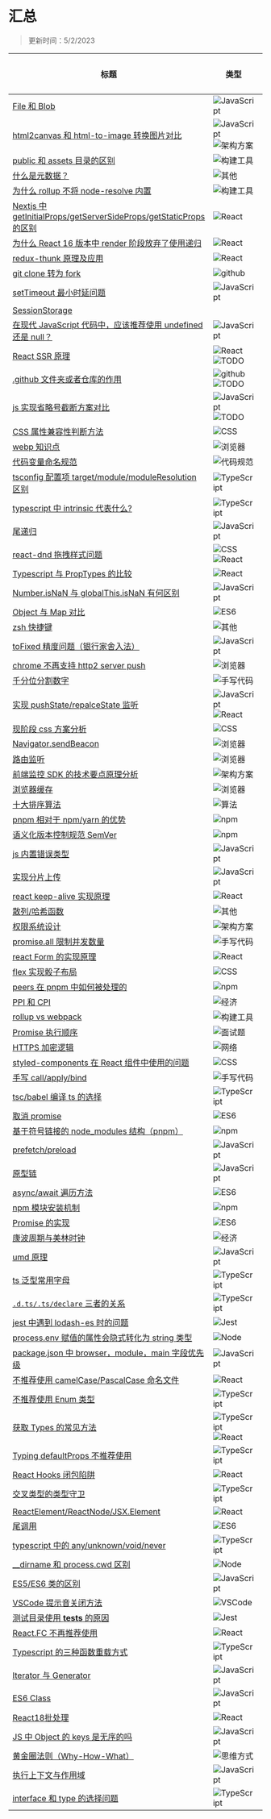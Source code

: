 # 汇总

> 更新时间：5/2/2023

|标题|类型|更新时间|评论数|
|---|---|---|---|
|[File 和 Blob](https://github.com/nmsn/blog/issues/91)|![JavaScript](https://img.shields.io/badge/-JavaScript-c2e0c6)|2023/5/2|0|
|[html2canvas 和 html-to-image 转换图片对比](https://github.com/nmsn/blog/issues/90)|![JavaScript](https://img.shields.io/badge/-JavaScript-c2e0c6) ![架构方案](https://img.shields.io/badge/-架构方案-204C57)|2023/4/28|2|
|[public 和 assets 目录的区别](https://github.com/nmsn/blog/issues/89)|![构建工具](https://img.shields.io/badge/-构建工具-fbca04)|2023/4/20|1|
|[什么是元数据？](https://github.com/nmsn/blog/issues/88)|![其他](https://img.shields.io/badge/-其他-fef2c0)|2023/3/2|1|
|[为什么 rollup 不将 node-resolve 内置](https://github.com/nmsn/blog/issues/87)|![构建工具](https://img.shields.io/badge/-构建工具-fbca04)|2023/2/20|1|
|[Nextjs 中 getInitialProps/getServerSideProps/getStaticProps 的区别](https://github.com/nmsn/blog/issues/86)|![React](https://img.shields.io/badge/-React-0B39DD)|2023/2/7|1|
|[为什么 React 16 版本中 render 阶段放弃了使用递归](https://github.com/nmsn/blog/issues/85)|![React](https://img.shields.io/badge/-React-0B39DD)|2023/2/3|1|
|[redux-thunk 原理及应用](https://github.com/nmsn/blog/issues/84)|![React](https://img.shields.io/badge/-React-0B39DD)|2023/2/1|1|
|[git clone 转为 fork](https://github.com/nmsn/blog/issues/83)|![github](https://img.shields.io/badge/-github-000000)|2023/1/31|1|
|[setTimeout 最小时延问题](https://github.com/nmsn/blog/issues/82)|![JavaScript](https://img.shields.io/badge/-JavaScript-c2e0c6)|2023/1/30|1|
|[SessionStorage](https://github.com/nmsn/blog/issues/81)||2023/1/19|0|
|[在现代 JavaScript 代码中，应该推荐使用 undefined 还是 null？](https://github.com/nmsn/blog/issues/80)|![JavaScript](https://img.shields.io/badge/-JavaScript-c2e0c6)|2023/1/19|2|
|[React SSR 原理](https://github.com/nmsn/blog/issues/79)|![React](https://img.shields.io/badge/-React-0B39DD) ![TODO](https://img.shields.io/badge/-TODO-539FF4)|2023/1/10|0|
|[.github 文件夹或者仓库的作用](https://github.com/nmsn/blog/issues/78)|![github](https://img.shields.io/badge/-github-000000) ![TODO](https://img.shields.io/badge/-TODO-539FF4)|2023/1/9|0|
|[js 实现省略号截断方案对比](https://github.com/nmsn/blog/issues/77)|![JavaScript](https://img.shields.io/badge/-JavaScript-c2e0c6) ![TODO](https://img.shields.io/badge/-TODO-539FF4)|2023/1/6|1|
|[CSS 属性兼容性判断方法](https://github.com/nmsn/blog/issues/76)|![CSS](https://img.shields.io/badge/-CSS-4B6FEB)|2023/1/2|1|
|[webp 知识点](https://github.com/nmsn/blog/issues/75)|![浏览器](https://img.shields.io/badge/-浏览器-1d76db)|2022/12/27|0|
|[代码变量命名规范](https://github.com/nmsn/blog/issues/74)|![代码规范](https://img.shields.io/badge/-代码规范-e99695)|2022/12/16|1|
|[tsconfig 配置项 target/module/moduleResolution 区别](https://github.com/nmsn/blog/issues/73)|![TypeScript](https://img.shields.io/badge/-TypeScript-0987E7)|2022/12/15|1|
|[typescript 中 intrinsic 代表什么?](https://github.com/nmsn/blog/issues/72)|![TypeScript](https://img.shields.io/badge/-TypeScript-0987E7)|2022/12/15|1|
|[尾递归](https://github.com/nmsn/blog/issues/71)|![JavaScript](https://img.shields.io/badge/-JavaScript-c2e0c6)|2022/12/7|1|
|[react-dnd 拖拽样式问题](https://github.com/nmsn/blog/issues/70)|![CSS](https://img.shields.io/badge/-CSS-4B6FEB) ![React](https://img.shields.io/badge/-React-0B39DD)|2022/12/6|1|
|[Typescript 与 PropTypes 的比较](https://github.com/nmsn/blog/issues/69)|![React](https://img.shields.io/badge/-React-0B39DD)|2022/12/4|1|
|[Number.isNaN 与 globalThis.isNaN 有何区别](https://github.com/nmsn/blog/issues/68)|![JavaScript](https://img.shields.io/badge/-JavaScript-c2e0c6)|2022/11/30|1|
|[Object 与 Map 对比](https://github.com/nmsn/blog/issues/67)|![ES6](https://img.shields.io/badge/-ES6-F6AC2E)|2022/11/29|2|
|[zsh 快捷键](https://github.com/nmsn/blog/issues/66)|![其他](https://img.shields.io/badge/-其他-fef2c0)|2022/11/25|0|
|[toFixed 精度问题（银行家舍入法）](https://github.com/nmsn/blog/issues/65)|![JavaScript](https://img.shields.io/badge/-JavaScript-c2e0c6)|2022/11/24|1|
|[chrome 不再支持 http2 server push](https://github.com/nmsn/blog/issues/64)|![浏览器](https://img.shields.io/badge/-浏览器-1d76db)|2022/11/24|1|
|[千分位分割数字](https://github.com/nmsn/blog/issues/63)|![手写代码](https://img.shields.io/badge/-手写代码-d4c5f9)|2022/11/17|0|
|[实现 pushState/repalceState 监听](https://github.com/nmsn/blog/issues/62)|![JavaScript](https://img.shields.io/badge/-JavaScript-c2e0c6) ![React](https://img.shields.io/badge/-React-0B39DD)|2022/11/15|0|
|[现阶段 css 方案分析](https://github.com/nmsn/blog/issues/61)|![CSS](https://img.shields.io/badge/-CSS-4B6FEB)|2022/11/18|0|
|[Navigator.sendBeacon](https://github.com/nmsn/blog/issues/60)|![浏览器](https://img.shields.io/badge/-浏览器-1d76db)|2022/11/15|0|
|[路由监听](https://github.com/nmsn/blog/issues/59)|![浏览器](https://img.shields.io/badge/-浏览器-1d76db)|2022/11/13|0|
|[前端监控 SDK 的技术要点原理分析](https://github.com/nmsn/blog/issues/58)|![架构方案](https://img.shields.io/badge/-架构方案-204C57)|2022/11/13|0|
|[浏览器缓存](https://github.com/nmsn/blog/issues/57)|![浏览器](https://img.shields.io/badge/-浏览器-1d76db)|2022/11/16|1|
|[十大排序算法](https://github.com/nmsn/blog/issues/56)|![算法](https://img.shields.io/badge/-算法-c5def5)|2022/11/28|0|
|[pnpm 相对于 npm/yarn 的优势](https://github.com/nmsn/blog/issues/55)|![npm](https://img.shields.io/badge/-npm-D8321E)|2022/10/31|0|
|[语义化版本控制规范 SemVer](https://github.com/nmsn/blog/issues/54)|![npm](https://img.shields.io/badge/-npm-D8321E)|2022/10/28|0|
|[js 内置错误类型](https://github.com/nmsn/blog/issues/53)|![JavaScript](https://img.shields.io/badge/-JavaScript-c2e0c6)|2022/10/27|0|
|[实现分片上传](https://github.com/nmsn/blog/issues/52)|![JavaScript](https://img.shields.io/badge/-JavaScript-c2e0c6)|2022/10/23|0|
|[react keep-alive 实现原理](https://github.com/nmsn/blog/issues/51)|![React](https://img.shields.io/badge/-React-0B39DD)|2022/10/18|0|
|[散列/哈希函数](https://github.com/nmsn/blog/issues/50)|![其他](https://img.shields.io/badge/-其他-fef2c0)|2022/10/17|0|
|[权限系统设计](https://github.com/nmsn/blog/issues/49)|![架构方案](https://img.shields.io/badge/-架构方案-204C57)|2022/10/10|0|
|[promise.all 限制并发数量](https://github.com/nmsn/blog/issues/48)|![手写代码](https://img.shields.io/badge/-手写代码-d4c5f9)|2022/10/9|0|
|[react Form 的实现原理](https://github.com/nmsn/blog/issues/47)|![React](https://img.shields.io/badge/-React-0B39DD)|2022/9/18|0|
|[flex 实现骰子布局](https://github.com/nmsn/blog/issues/46)|![CSS](https://img.shields.io/badge/-CSS-4B6FEB)|2022/9/15|0|
|[peers 在 pnpm 中如何被处理的](https://github.com/nmsn/blog/issues/45)|![npm](https://img.shields.io/badge/-npm-D8321E)|2022/11/1|1|
|[PPI 和 CPI](https://github.com/nmsn/blog/issues/44)|![经济](https://img.shields.io/badge/-经济-E68647)|2022/9/13|0|
|[rollup vs webpack](https://github.com/nmsn/blog/issues/43)|![构建工具](https://img.shields.io/badge/-构建工具-fbca04)|2023/2/20|0|
|[Promise 执行顺序](https://github.com/nmsn/blog/issues/42)|![面试题](https://img.shields.io/badge/-面试题-9ED7E3)|2022/9/6|0|
|[HTTPS 加密逻辑](https://github.com/nmsn/blog/issues/41)|![网络](https://img.shields.io/badge/-网络-bfdadc)|2022/8/31|0|
|[styled-components 在 React 组件中使用的问题](https://github.com/nmsn/blog/issues/40)|![CSS](https://img.shields.io/badge/-CSS-4B6FEB)|2022/8/31|0|
|[手写 call/apply/bind](https://github.com/nmsn/blog/issues/39)|![手写代码](https://img.shields.io/badge/-手写代码-d4c5f9)|2022/9/7|1|
|[tsc/babel 编译 ts 的选择](https://github.com/nmsn/blog/issues/38)|![TypeScript](https://img.shields.io/badge/-TypeScript-0987E7)|2023/4/10|1|
|[取消 promise](https://github.com/nmsn/blog/issues/37)|![ES6](https://img.shields.io/badge/-ES6-F6AC2E)|2022/8/24|0|
|[基于符号链接的 node_modules 结构（pnpm）](https://github.com/nmsn/blog/issues/36)|![npm](https://img.shields.io/badge/-npm-D8321E)|2022/11/1|1|
|[prefetch/preload](https://github.com/nmsn/blog/issues/35)|![JavaScript](https://img.shields.io/badge/-JavaScript-c2e0c6)|2022/8/24|0|
|[原型链](https://github.com/nmsn/blog/issues/34)|![JavaScript](https://img.shields.io/badge/-JavaScript-c2e0c6)|2022/8/24|1|
|[async/await 遍历方法](https://github.com/nmsn/blog/issues/33)|![ES6](https://img.shields.io/badge/-ES6-F6AC2E)|2022/8/23|0|
|[ npm 模块安装机制](https://github.com/nmsn/blog/issues/32)|![npm](https://img.shields.io/badge/-npm-D8321E)|2022/8/23|0|
|[Promise 的实现](https://github.com/nmsn/blog/issues/31)|![ES6](https://img.shields.io/badge/-ES6-F6AC2E)|2022/8/21|0|
|[康波周期与美林时钟](https://github.com/nmsn/blog/issues/30)|![经济](https://img.shields.io/badge/-经济-E68647)|2022/8/20|0|
|[umd 原理](https://github.com/nmsn/blog/issues/29)|![JavaScript](https://img.shields.io/badge/-JavaScript-c2e0c6)|2022/8/21|0|
|[ts 泛型常用字母](https://github.com/nmsn/blog/issues/28)|![TypeScript](https://img.shields.io/badge/-TypeScript-0987E7)|2022/8/15|0|
|[`.d.ts/.ts/declare` 三者的关系](https://github.com/nmsn/blog/issues/27)|![TypeScript](https://img.shields.io/badge/-TypeScript-0987E7)|2022/8/12|0|
|[jest 中遇到 lodash-es 时的问题](https://github.com/nmsn/blog/issues/26)|![Jest](https://img.shields.io/badge/-Jest-c5def5)|2022/8/11|0|
|[process.env 赋值的属性会隐式转化为 string 类型](https://github.com/nmsn/blog/issues/25)|![Node](https://img.shields.io/badge/-Node-A6BF40)|2022/8/9|0|
|[package.json 中 browser，module，main 字段优先级](https://github.com/nmsn/blog/issues/23)|![JavaScript](https://img.shields.io/badge/-JavaScript-c2e0c6)|2022/7/27|0|
|[不推荐使用 camelCase/PascalCase 命名文件](https://github.com/nmsn/blog/issues/22)|![React](https://img.shields.io/badge/-React-0B39DD)|2022/7/25|0|
|[不推荐使用 Enum 类型](https://github.com/nmsn/blog/issues/21)|![TypeScript](https://img.shields.io/badge/-TypeScript-0987E7)|2023/3/24|3|
|[获取 Types 的常见方法](https://github.com/nmsn/blog/issues/20)|![TypeScript](https://img.shields.io/badge/-TypeScript-0987E7) ![React](https://img.shields.io/badge/-React-0B39DD)|2022/7/11|0|
|[Typing defaultProps 不推荐使用](https://github.com/nmsn/blog/issues/19)|![TypeScript](https://img.shields.io/badge/-TypeScript-0987E7)|2022/7/11|0|
|[React Hooks 闭包陷阱](https://github.com/nmsn/blog/issues/18)|![React](https://img.shields.io/badge/-React-0B39DD)|2022/7/11|0|
|[交叉类型的类型守卫](https://github.com/nmsn/blog/issues/17)|![TypeScript](https://img.shields.io/badge/-TypeScript-0987E7)|2022/7/1|0|
|[ReactElement/ReactNode/JSX.Element](https://github.com/nmsn/blog/issues/16)|![React](https://img.shields.io/badge/-React-0B39DD)|2022/6/29|0|
|[尾调用](https://github.com/nmsn/blog/issues/15)|![ES6](https://img.shields.io/badge/-ES6-F6AC2E)|2022/6/29|0|
|[typescript 中的 any/unknown/void/never](https://github.com/nmsn/blog/issues/14)|![TypeScript](https://img.shields.io/badge/-TypeScript-0987E7)|2022/6/11|0|
|[__dirname 和 process.cwd 区别](https://github.com/nmsn/blog/issues/13)|![Node](https://img.shields.io/badge/-Node-A6BF40)|2022/6/9|0|
|[ES5/ES6 类的区别](https://github.com/nmsn/blog/issues/12)|![JavaScript](https://img.shields.io/badge/-JavaScript-c2e0c6)|2022/6/11|0|
|[VSCode 提示音关闭方法](https://github.com/nmsn/blog/issues/11)|![VSCode](https://img.shields.io/badge/-VSCode-c5def5)|2022/5/31|0|
|[测试目录使用 __tests__ 的原因](https://github.com/nmsn/blog/issues/10)|![Jest](https://img.shields.io/badge/-Jest-c5def5)|2022/5/31|0|
|[React.FC 不再推荐使用](https://github.com/nmsn/blog/issues/9)|![React](https://img.shields.io/badge/-React-0B39DD)|2022/5/30|0|
|[Typescript 的三种函数重载方式](https://github.com/nmsn/blog/issues/8)|![TypeScript](https://img.shields.io/badge/-TypeScript-0987E7)|2022/5/27|0|
|[Iterator 与 Generator](https://github.com/nmsn/blog/issues/7)|![JavaScript](https://img.shields.io/badge/-JavaScript-c2e0c6)|2022/5/23|0|
|[ES6 Class](https://github.com/nmsn/blog/issues/6)|![JavaScript](https://img.shields.io/badge/-JavaScript-c2e0c6)|2022/8/24|2|
|[React18批处理](https://github.com/nmsn/blog/issues/5)|![React](https://img.shields.io/badge/-React-0B39DD)|2022/5/23|1|
|[JS 中 Object 的 keys 是无序的吗](https://github.com/nmsn/blog/issues/4)|![JavaScript](https://img.shields.io/badge/-JavaScript-c2e0c6)|2022/5/22|0|
|[黄金圈法则（Why-How-What）](https://github.com/nmsn/blog/issues/3)|![思维方式](https://img.shields.io/badge/-思维方式-c5def5)|2022/5/19|0|
|[执行上下文与作用域](https://github.com/nmsn/blog/issues/2)|![JavaScript](https://img.shields.io/badge/-JavaScript-c2e0c6)|2022/5/18|1|
|[interface 和 type 的选择问题](https://github.com/nmsn/blog/issues/1)|![TypeScript](https://img.shields.io/badge/-TypeScript-0987E7)|2023/3/24|4|